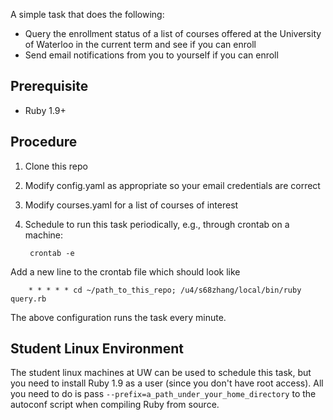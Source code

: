 A simple task that does the following:

- Query the enrollment status of a list of courses offered at the University of
Waterloo in the current term and see if you can enroll
- Send email notifications from you to yourself if you can enroll

## Prerequisite

- Ruby 1.9+

## Procedure

1. Clone this repo
2. Modify config.yaml as appropriate so your email credentials are correct
3. Modify courses.yaml for a list of courses of interest
4. Schedule to run this task periodically, e.g., through crontab on a machine:

        crontab -e

  Add a new line to the crontab file which should look like

        * * * * * cd ~/path_to_this_repo; /u4/s68zhang/local/bin/ruby query.rb

  The above configuration runs the task every minute.

## Student Linux Environment

The student linux machines at UW can be used to schedule this task, but you
need to install Ruby 1.9 as a user (since you don't have root access). All you
need to do is pass `--prefix=a_path_under_your_home_directory` to the autoconf
script when compiling Ruby from source.
